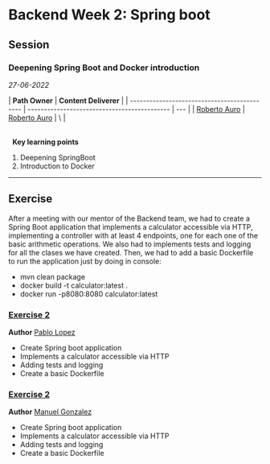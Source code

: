 # Backend Week 2: Spring boot

## Session

### Deepening Spring Boot and Docker introduction

_27-06-2022_

<!-- (Do not change the line below!!!) -->

| **Path Owner**                               | **Content Deliverer**                        |
| -------------------------------------------- | -------------------------------------------- | --- |
| [Roberto Auro](https://github.com/robertoaz) | [Roberto Auro](https://github.com/robertoaz) | \   |

\
&nbsp; <!-- (Do not change this and above line PLEASE!!!) -->
**Key learning points** <!-- (Do not change this line!!!) -->

1. Deepening SpringBoot
2. Introduction to Docker

---

## Exercise

After a meeting with our mentor of the Backend team, we had to create a Spring Boot application that implements a calculator accessible via HTTP, implementing a controller with at least 4 endpoints, one for each one of the basic arithmetic operations. We also had to implements tests and logging for all the clases we have created. Then, we had to add a basic Dockerfile to run the application just by doing in console:

- mvn clean package
- docker build -t calculator:latest .
- docker run -p8080:8080 calculator:latest
  <Statement>

### [Exercise 2](https://github.com/uo271580/pablol-academy-assignments)

**Author** [Pablo Lopez](https://github.com/uo271580)

- Create Spring boot application
- Implements a calculator accessible via HTTP
- Adding tests and logging
- Create a basic Dockerfile

### [Exercise 2](https://github.com/gs-Manuel/manuelgs-academy-assignments)

**Author** [Manuel Gonzalez](https://github.com/gs-Manuel)

- Create Spring boot application
- Implements a calculator accessible via HTTP
- Adding tests and logging
- Create a basic Dockerfile
